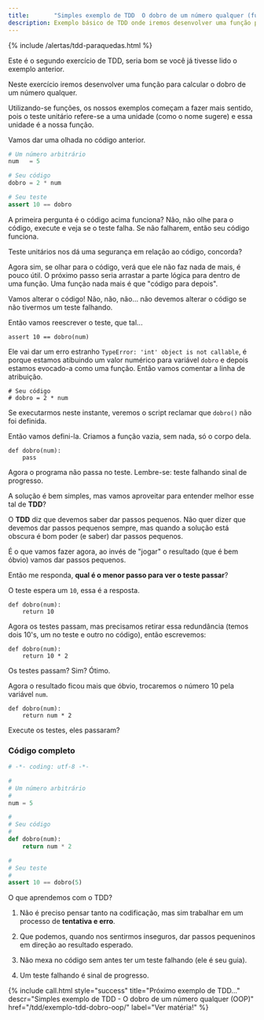 ```yaml
---
title:       "Simples exemplo de TDD  O dobro de um número qualquer (funções)"
description: Exemplo básico de TDD onde iremos desenvolver uma função para calcular o dobro de um número qualquer.
---
```

{% include /alertas/tdd-paraquedas.html %}

Este é o segundo exercício de TDD, seria bom se você já tivesse lido o exemplo anterior.

Neste exercício iremos desenvolver uma função para calcular o dobro de um número qualquer. 

Utilizando-se funções, os nossos exemplos começam a fazer mais sentido, pois o teste unitário refere-se a uma unidade 
(como o nome sugere) e essa unidade é a nossa função.

Vamos dar uma olhada no código anterior.

```python
# Um número arbitrário
num   = 5

# Seu código
dobro = 2 * num

# Seu teste
assert 10 == dobro
```

A primeira pergunta é o código acima funciona? Não, não olhe para o código, execute e veja se o teste falha. Se não
falharem, então seu código funciona.

Teste unitários nos dá uma segurança em relação ao código, concorda?

Agora sim, se olhar para o código, verá que ele não faz nada de mais, é pouco útil. O próximo passo seria arrastar a
parte lógica para dentro de uma função. Uma função nada mais é que "código para depois".

Vamos alterar o código! Não, não, não... não devemos alterar o código se não tivermos um teste falhando.

Então vamos reescrever o teste, que tal...

    assert 10 == dobro(num)

Ele vai dar um erro estranho `TypeError: 'int' object is not callable`, é porque estamos atibuindo um valor numérico
para variável `dobro` e depois estamos evocado-a como uma função. Então vamos comentar a linha de atribuição.

    # Seu código
    # dobro = 2 * num


Se executarmos neste instante, veremos o script reclamar que `dobro()` não foi definida.

Então vamos defini-la. Criamos a função vazia, sem nada, só o corpo dela.

    def dobro(num):
        pass

Agora o programa não passa no teste. Lembre-se: teste falhando sinal de progresso.

A solução é bem simples, mas vamos aproveitar para entender melhor esse tal de __TDD__?

O __TDD__ diz que devemos saber dar passos pequenos. Não quer dizer que devemos dar passos pequenos sempre, mas quando 
a solução está obscura é bom poder (e saber) dar passos pequenos.

É o que vamos fazer agora, ao invés de "jogar" o resultado (que é bem óbvio) vamos dar passos pequenos.

Então me responda, __qual é o menor passo para ver o teste passar__?

O teste espera um `10`, essa é a resposta.

    def dobro(num):
        return 10

Agora os testes passam, mas precisamos retirar essa redundância (temos dois 10's, um no teste e outro no código), 
então escrevemos:

    def dobro(num):
        return 10 * 2

Os testes passam? Sim? Ótimo.

Agora o resultado ficou mais que óbvio, trocaremos o número 10 pela variável `num`.

    def dobro(num):
        return num * 2

Execute os testes, eles passaram?



### Código completo


```python
# -*- coding: utf-8 -*-

#
# Um número arbitrário
#
num = 5

#
# Seu código
#
def dobro(num):
    return num * 2

#
# Seu teste
#
assert 10 == dobro(5)
```


O que aprendemos com o TDD?

1. Não é preciso pensar tanto na codificação, mas sim trabalhar em um processo de __tentativa e erro__.

2. Que podemos, quando nos sentirmos inseguros, dar passos pequeninos em direção ao resultado esperado.

3. Não mexa no código sem antes ter um teste falhando (ele é seu guia).

4. Um teste falhando é sinal de progresso.


{% include call.html
    style="success"
    title="Próximo exemplo de TDD..."
    descr="Simples exemplo de TDD - O dobro de um número qualquer (OOP)"
    href="/tdd/exemplo-tdd-dobro-oop/"
    label="Ver matéria!"
%}